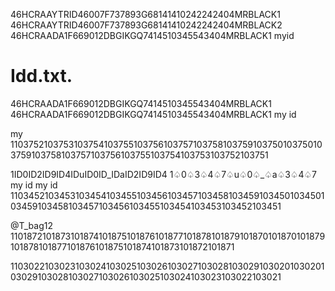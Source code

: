 46HCRAAYTRID46007F737893G68141410242242404MRBLACK1
46HCRAAYTRID46007F737893G68141410242242404MRBLACK2
46HCRAADA1F669012DBGIKGQ7414510345543404MRBLACK1 myid
# Idd.txt.
46HCRAADA1F669012DBGIKGQ7414510345543404MRBLACK1
46HCRAADA1F669012DBGIKGQ7414510345543404MRBLACK1 my id
 
my 
1103752103753103754103755103756103757103758103759103750103750103759103758103757103756103755103754103753103752103751

1ID0ID2ID9ID4IDuID0ID_IDaID2ID9ID4
1♤0♤3♤4♤7♤u♤0♤_♤a♤3♤4♤7 my id
my id
1103452103453103454103455103456103457103458103459103450103450103459103458103457103456103455103454103453103452103451


@T_bag12
1101872101873101874101875101876101877101878101879101870101870101879101878101877101876101875101874101873101872101871




1103022103023103024103025103026103027103028103029103020103020103029103028103027103026103025103024103023103022103021

